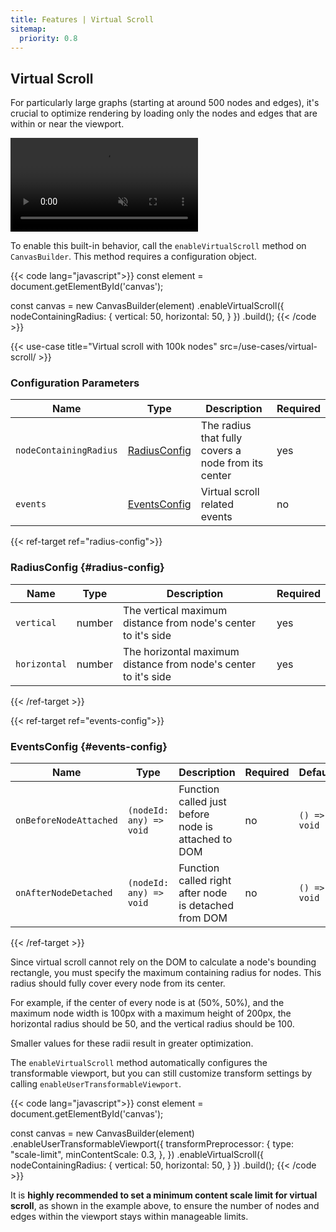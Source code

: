 ```yaml
---
title: Features | Virtual Scroll
sitemap:
  priority: 0.8
---
```


## Virtual Scroll

For particularly large graphs (starting at around 500 nodes and edges), it's crucial to optimize rendering by loading only the nodes and edges that are within or near the viewport.

<a href="/use-cases/virtual-scroll/" target="_blank" aria-label="Virtual Scroll">
  <div class="video">
    <video autoplay muted loop>
      <source src="/media/virtual-scroll.webm">
    </video>
  </div>
</a>


To enable this built-in behavior, call the `enableVirtualScroll` method on `CanvasBuilder`. This method requires a configuration object.

{{< code lang="javascript">}}
const element = document.getElementById('canvas');

const canvas = new CanvasBuilder(element)
  .enableVirtualScroll({
    nodeContainingRadius: {
      vertical: 50,
      horizontal: 50,
    }
  })
  .build();
{{< /code >}}

{{< use-case title="Virtual scroll with 100k nodes" src=/use-cases/virtual-scroll/ >}}

### Configuration Parameters

| Name                   | Type                           | Description                                         | Required |
|------------------------|--------------------------------|-----------------------------------------------------|----------|
| `nodeContainingRadius` | [RadiusConfig](#radius-config) | The radius that fully covers a node from its center | yes      |
| `events`               | [EventsConfig](#events-config) | Virtual scroll related events                       | no       |

{{< ref-target ref="radius-config">}}

### RadiusConfig {#radius-config}

| Name         | Type   | Description                                                     | Required |
|--------------|--------|-----------------------------------------------------------------|----------|
| `vertical`   | number | The vertical maximum distance from node's center to it's side   | yes      |
| `horizontal` | number | The horizontal maximum distance from node's center to it's side | yes      |

{{< /ref-target >}}

{{< ref-target ref="events-config">}}

### EventsConfig {#events-config}

| Name                   | Type                    | Description                                           | Required | Default      |
|------------------------|-------------------------|-------------------------------------------------------|----------|--------------|
| `onBeforeNodeAttached` | `(nodeId: any) => void` | Function called just before node is attached to DOM   | no       | `() => void` |
| `onAfterNodeDetached`  | `(nodeId: any) => void` | Function called right after node is detached from DOM | no       | `() => void` |

{{< /ref-target >}}

Since virtual scroll cannot rely on the DOM to calculate a node's bounding rectangle, you must specify the maximum containing radius for nodes. This radius should fully cover every node from its center.

For example, if the center of every node is at (50%, 50%), and the maximum node width is 100px with a maximum height of 200px, the horizontal radius should be 50, and the vertical radius should be 100.

Smaller values for these radii result in greater optimization.

The `enableVirtualScroll` method automatically configures the transformable viewport,
but you can still customize transform settings by calling `enableUserTransformableViewport`.

{{< code lang="javascript">}}
const element = document.getElementById('canvas');

const canvas = new CanvasBuilder(element)
  .enableUserTransformableViewport({
    transformPreprocessor: {
      type: "scale-limit",
      minContentScale: 0.3,
    },
  })
  .enableVirtualScroll({
    nodeContainingRadius: {
      vertical: 50,
      horizontal: 50,
    }
  })
  .build();
{{< /code >}}

It is **highly recommended to set a minimum content scale limit for virtual scroll**,
as shown in the example above, to ensure the number of nodes and edges within the
viewport stays within manageable limits.
